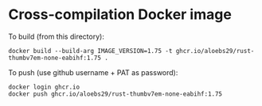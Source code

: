 # Cross-compilation Docker image

To build (from this directory):
```
docker build --build-arg IMAGE_VERSION=1.75 -t ghcr.io/aloebs29/rust-thumbv7em-none-eabihf:1.75 .
```

To push (use github username + PAT as password):
```
docker login ghcr.io
docker push ghcr.io/aloebs29/rust-thumbv7em-none-eabihf:1.75
```
